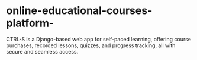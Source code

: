 # online-educational-courses-platform-
CTRL-S is a Django-based web app for self-paced learning, offering course purchases, recorded lessons, quizzes, and progress tracking, all with secure and seamless access.
